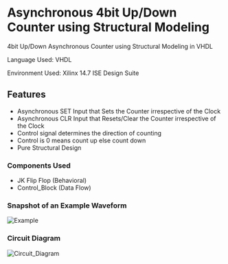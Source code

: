 # Asynchronous 4bit Up/Down Counter using Structural Modeling
4bit Up/Down Asynchronous Counter using Structural Modeling in VHDL

Language Used: VHDL

Environment Used: Xilinx 14.7 ISE Design Suite 
## Features
* Asynchronous SET Input that Sets the Counter irrespective of the Clock
* Asynchronous CLR Input that Resets/Clear the Counter irrespective of the Clock
* Control signal determines the direction of counting
* Control is 0 means count up else count down
* Pure Structural Design
### Components Used
* JK Flip Flop (Behavioral)
* Control_Block (Data Flow)
### Snapshot of an Example Waveform
![Example](https://github.com/Siddhartha1999/Counter_4bit_UD_Async_STRCTL/blob/main/Example_SS.png)
### Circuit Diagram
![Circuit_Diagram](https://github.com/Siddhartha1999/Counter_4bit_UD_Async_STRCTL/blob/main/Circuit_Diagram.png)
